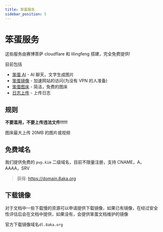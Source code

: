 ```yaml
---
title: 笨蛋服务
sidebar_position: 5
---
```


# 笨蛋服务

这些服务由赛博菩萨 cloudflare 和 lilingfeng 搭建，完全免费提供!

目前包括

- [笨蛋 AI](https://ai.8aka.org) - AI 聊天，文字生成图片
- [笨蛋镜像](https://mirror.imc.rip) - 加速网站的访问(为没有 VPN 的人准备)
- [笨蛋图床](https://image.8aka.org) - 简洁，免费的图床
- [日志上传](https://log.8aka.org) - 上传日志

## 规则

**不要滥用，不要上传违法文件!!!!!**

图床最大上传 20MB 的图片或视频

## 免费域名

我们提供免费的 `pvp.kim` 二级域名，目前不限量注册，支持 CNAME，A，AAAA，SRV

> 获得: https://domain.8aka.org

## 下载镜像

对于文档中一些下载慢的资源可以申请提供下载镜像，如果已有镜像，在经过安全性评估后会在文档中提供，如果没有，会提供笨蛋文档维护的镜像

官方下载镜像域名`dl.8aka.org`
